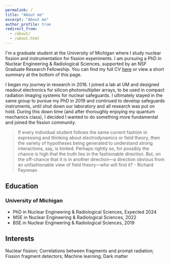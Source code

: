 ```yaml
---
permalink: /
title: "About me"
excerpt: "About me"
author_profile: true
redirect_from:
  - /about/
  - /about.html
---
```


I'm a graduate student at the University of Michigan where I study nuclear fission and instrumentation for fission experiments. I am pursuing a PhD in Nuclear Engineering & Radiological Sciences, supported by an NSF Graduate Research Fellowship. You can find my full CV [here](https://nathangiha.info/cv/) or view a short summary at the bottom of this page.

I began my journey in research in 2016. I joined a lab at UM and designed readout electronics for silicon photomultiplier arrays, to be used in compact radiation imaging systems for nuclear safeguards. I ultimately stayed in the same group to pursue my PhD in 2019 and continued to develop safeguards instruments, until shut down our laboratory and all research was put on hold. During this down time (and after thoroughly enjoying my quantum mechanics class), I decided I wanted to do something more fundamental and joined the fission community.


> If every individual student follows the same current fashion in expressing and thinking about electrodynamics or field theory, then the variety of hypotheses being generated to understand strong interactions, say, is limited. Perhaps rightly so, for possibly the chance is high that the truth lies in the fashionable direction. But, on the off-chance that it is in another direction—a direction obvious from an unfashionable view of field theory—who will find it? - Richard Feynman




## Education   
### University of Michigan   
- PhD in Nuclear Engineering & Radiological Sciences, Expected 2024   
- MSE in Nuclear Engineering & Radiological Sciences, 2022   
- BSE in Nuclear Engineering & Radiological Sciences, 2019

## Interests
Nuclear fission; Correlations between fragments and prompt radiation; Fission fragment detectors; Machine learning; Dark matter
